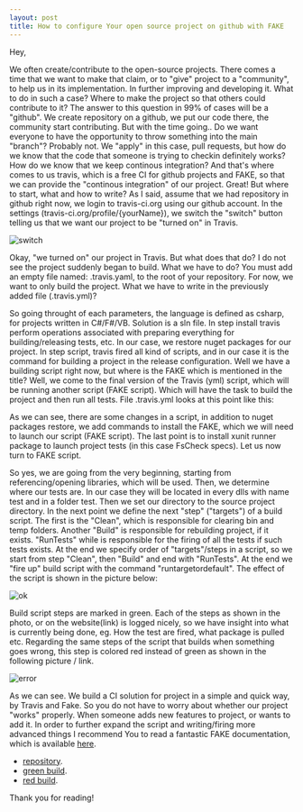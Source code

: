 ```yaml
---
layout: post
title: How to configure Your open source project on github with FAKE
---
```


Hey,

We often create/contribute to the open-source projects. There comes a time that we want to make that claim, or to "give" project to a "community", to help us in its implementation. 
In further improving and developing it.
What to do in such a case? Where to make the project so that others could contribute to it? The answer to this question in 99% of cases will be a "github".
We create repository on a github, we put our code there, the community start contributing. But with the time going.. Do we want everyone to have the opportunity to throw something into the main "branch"? 
Probably not. We "apply" in this case, pull requests, but how do we know that the code that someone is trying to checkin definitely works? 
How do we know that we keep continous integration? 
And that's where comes to us travis, which is a free CI for github projects and FAKE, so that we can provide the "continous integration" of our project.
Great!
But where to start, what and how to write?
As I said, assume that we had repository in github right now, we login to travis-ci.org using our github account. 
In the settings (travis-ci.org/profile/{yourName}), we switch the "switch" button telling us that we want our project to be "turned on" in Travis.

![switch](https://mnie.github.com/img/20161115githubtravisfake/switch.png)

Okay, "we turned on" our project in Travis. 
But what does that do? I do not see the project suddenly began to build. 
What we have to do? You must add an empty file named: .travis.yaml, to the root of your repository. 
For now, we want to only build the project. What we have to write in the previously added file (.travis.yml)?

<script src="https://gist.github.com/MNie/23c07ebecc776acf52f84f352c1c1d68.js"></script>

So going throught of each parameters, the language is defined as csharp, for projects written in C#/F#/VB. 
Solution is a sln file. In step install travis perform operations associated with preparing everything for building/releasing tests, etc. In our case, we restore nuget packages for our project. 
In step script, travis fired all kind of scripts, and in our case it is the command for building a project in the release configuration.
Well we have a building script right now, but where is the FAKE which is mentioned in the title? 
Well, we come to the final version of the Travis (yml) script, which will be running another script (FAKE script). 
Which will have the task to build the project and then run all tests.
File .travis.yml looks at this point like this:

<script src="https://gist.github.com/MNie/a05fbd2a223681a465110157a6789d37.js"></script>

As we can see, there are some changes in a script, in addition to nuget packages restore, we add commands to install the FAKE, which we will need to launch our script (FAKE script). 
The last point is to install xunit runner package to launch project tests (in this case FsCheck specs). 
Let us now turn to FAKE script.

<script src="https://gist.github.com/MNie/5d9b6026d77b1f3648679d1f05c49784.js"></script>

So yes, we are going from the very beginning, starting from referencing/opening libraries, which will be used. 
Then, we determine where our tests are. In our case they will be located in every dlls with name test and in a folder test. 
Then we set our directory to the source project directory. In the next point we define the next "step" ("targets") of a build script. 
The first is the "Clean", which is responsible for clearing bin and temp folders. 
Another "Build" is responsible for rebuilding project, if it exists. 
"RunTests" while is responsible for the firing of all the tests if such tests exists. 
At the end we specify order of "targets"/steps in a script, so we start from step "Clean", then "Build" and end with "RunTests". 
At the end we "fire up" build script with the command "runtargetordefault". 
The effect of the script is shown in the picture below:

![ok](https://mnie.github.com/img/20161115githubtravisfake/ok.png)

Build script steps are marked in green. 
Each of the steps as shown in the photo, or on the website(link) is logged nicely, so we have insight into what is currently being done, eg. How the test are fired, what package is pulled etc. 
Regarding the same steps of the script that builds when something goes wrong, this step is colored red instead of green as shown in the following picture / link.

![error](https://mnie.github.com/img/20161115githubtravisfake/error.png)

As we can see. We build a CI solution for project in a simple and quick way, by Travis and Fake. 
So you do not have to worry about whether our project "works" properly. When someone adds new features to project, or wants to add it.
In order to further expand the script and writing/firing more advanced things I recommend You to read a fantastic FAKE documentation, which is available [here](http://fsharp.github.io/FAKE/gettingstarted.html).


* [repository](https://github.com/MNie/DateSeqGenerator).
* [green build](https://travis-ci.org/MNie/DateSeqGenerator/builds/174579724).
* [red build](https://travis-ci.org/MNie/DateSeqGenerator/builds/174566325).

Thank you for reading!
